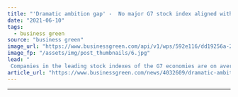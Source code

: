 ```yaml
---
title: "'Dramatic ambition gap' -  No major G7 stock index aligned with Paris Agreement climate goals"
date: "2021-06-10"
tags: 
  - business green
source: "business green"
image_url: "https://www.businessgreen.com/api/v1/wps/592e116/dd19256a-2b38-4489-a60d-f7ca03d74236/4/iw-climate-change-solar-power-033-185x114.jpg"
image_fp: "/assets/img/post_thumbnails/6.jpg"
lead: "
 Companies in the leading stock indexes of the G7 economies are on average planning for almost 3C of warming, despite growing numbers of net zero emission pledges ..."
article_url: "https://www.businessgreen.com/news/4032609/dramatic-ambition-gap-major-g7-stock-index-aligned-paris-agreement-climate-goals"
---
```


---
